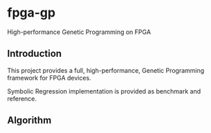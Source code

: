 # fpga-gp

High-performance Genetic Programming on FPGA

## Introduction

This project provides a full, high-performance, Genetic Programming framework for FPGA devices.

Symbolic Regression implementation is provided as benchmark and reference.

## Algorithm
